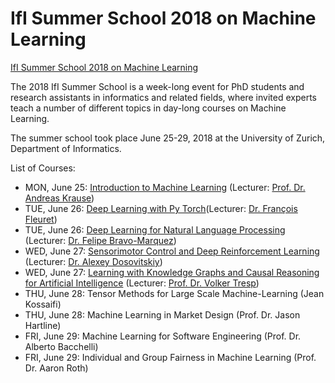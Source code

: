 # IfI Summer School 2018 on Machine Learning

[IfI Summer School 2018 on Machine Learning](https://www.ifi.uzh.ch/en/studies/phd/summer-schools/summerschool2018.html)

The 2018 IfI Summer School is a week-long event for PhD students and research assistants in informatics and related fields, where invited experts teach a number of different topics in day-long courses on Machine Learning.

The summer school took place June 25-29, 2018 at the University of Zurich, Department of Informatics.

List of Courses:

* MON, June 25: [Introduction to Machine Learning](https://github.com/kabartay/MLSS-UZH-IFI-2018/tree/master/1-Introduction-to-Machine-Learning) (Lecturer: [Prof. Dr. Andreas Krause](https://las.inf.ethz.ch/krausea))	
* TUE, June 26: [Deep Learning with Py Torch](https://github.com/kabartay/MLSS-UZH-IFI-2018/tree/master/2b-Deep-Learning-with-PyTorch)(Lecturer: [Dr. François Fleuret](http://www.idiap.ch/~fleuret/index.html))	
* TUE, June 26: [Deep Learning for Natural Language Processing](https://github.com/kabartay/MLSS-UZH-IFI-2018/tree/master/2a-Deep-Learning-for-Natural-Language-Processing) (Lecturer: [Dr. Felipe Bravo-Marquez](https://www.cs.waikato.ac.nz/~fbravoma/))	
* WED, June 27: [Sensorimotor Control and Deep Reinforcement Learning](https://github.com/kabartay/MLSS-UZH-IFI-2018/tree/master/3b-Sensorimotor-Control-and-Deep-Reinforcement-Learning) (Lecturer: [Dr. Alexey Dosovitskiy](https://scholar.google.com/citations?hl=en&user=FXNJRDoAAAAJ))	
* WED, June 27: [Learning with Knowledge Graphs  and Causal Reasoning for Artificial Intelligence](https://github.com/kabartay/MLSS-UZH-IFI-2018/tree/master/3a-Learning-with-Knowledge-Graphs-and-Causal-Reasoning-for-Artificial-Intelligence) (Lecturer: [Prof. Dr. Volker Tresp](http://www.dbs.ifi.lmu.de/~tresp/))	
* THU, June 28: Tensor Methods for Large Scale Machine-Learning	(Jean Kossaifi)	
* THU, June 28: Machine Learning in Market Design (Prof. Dr. Jason Hartline)	
* FRI, June 29: Machine Learning for Software Engineering (Prof. Dr. Alberto Bacchelli)	
* FRI, June 29: Individual and Group Fairness in Machine Learning (Prof. Dr. Aaron Roth)	
